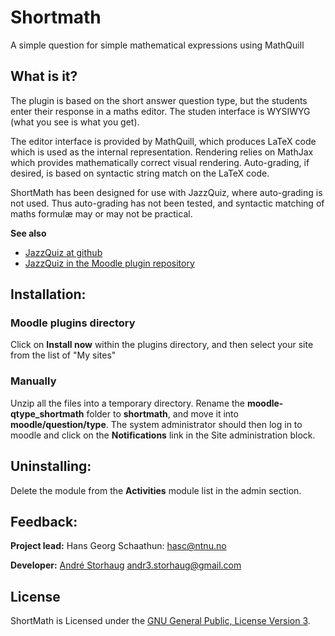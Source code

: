 # Shortmath
A simple question for simple mathematical expressions using MathQuill

## What is it?
The plugin is based on the short answer question type, but the students
enter their response in a maths editor.  The studen interface is WYSIWYG
(what you see is what you get).

The editor interface is provided by MathQuill, which produces LaTeX
code which is used as the internal representation.  Rendering relies
on MathJax which provides mathematically correct visual rendering.
Auto-grading, if desired, is based on syntactic string match on the
LaTeX code.

ShortMath has been designed for use with JazzQuiz, where auto-grading is 
not used.  Thus auto-grading has not been tested, and syntactic matching
of maths formulæ may or may not be practical.

**See also** 
+ [JazzQuiz at github](https://github.com/KQMATH/moodle-mod_jazzquiz)
+ [JazzQuiz in the Moodle plugin repository](https://moodle.org/plugins/mod_jazzquiz)

## Installation:  
### Moodle plugins directory
Click on **Install now** within the plugins directory, and then select your site from the list of "My sites"

### Manually
Unzip all the files into a temporary directory.
Rename the **moodle-qtype_shortmath** folder to **shortmath**, and move it into **moodle/question/type**.
The system administrator should then log in to moodle and click on the **Notifications** link in the Site administration
block.


## Uninstalling:
Delete the module from the **Activities** module list in the admin section.

## Feedback:
**Project lead:** Hans Georg Schaathun: <hasc@ntnu.no>

**Developer:** [André Storhaug](https://github.com/andstor) <andr3.storhaug@gmail.com>

## License
ShortMath is Licensed under the [GNU General Public, License Version 3](https://github.com/KQMATH/moodle-qtype_shortmath/LICENSE).

